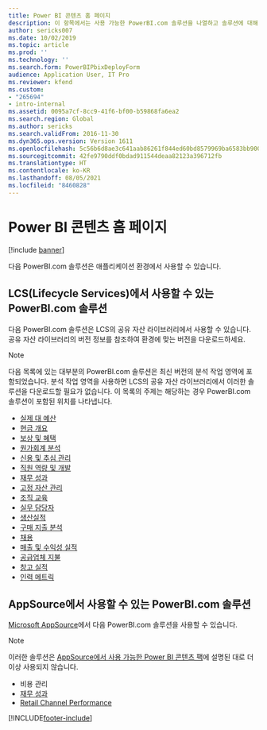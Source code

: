 ```yaml
---
title: Power BI 콘텐츠 홈 페이지
description: 이 항목에서는 사용 가능한 PowerBI.com 솔루션을 나열하고 솔루션에 대해 자세히 알아볼 수 있는 리소스를 알려줍니다.
author: sericks007
ms.date: 10/02/2019
ms.topic: article
ms.prod: ''
ms.technology: ''
ms.search.form: PowerBIPbixDeployForm
audience: Application User, IT Pro
ms.reviewer: kfend
ms.custom:
- "265694"
- intro-internal
ms.assetid: 0095a7cf-8cc9-41f6-bf00-b59868fa6ea2
ms.search.region: Global
ms.author: sericks
ms.search.validFrom: 2016-11-30
ms.dyn365.ops.version: Version 1611
ms.openlocfilehash: 5c56b6d8ae3c641aab86261f844ed60bd8579969ba6583bb90098436d84b2859
ms.sourcegitcommit: 42fe9790ddf0bdad911544deaa82123a396712fb
ms.translationtype: HT
ms.contentlocale: ko-KR
ms.lasthandoff: 08/05/2021
ms.locfileid: "8460828"
---
```

# <a name="power-bi-content-home-page"></a>Power BI 콘텐츠 홈 페이지

[!include [banner](../includes/banner.md)]

다음 PowerBI.com 솔루션은 애플리케이션 환경에서 사용할 수 있습니다.

## <a name="powerbicom-solutions-available-from-lifecycle-services-lcs"></a>LCS(Lifecycle Services)에서 사용할 수 있는 PowerBI.com 솔루션

다음 PowerBI.com 솔루션은 LCS의 공유 자산 라이브러리에서 사용할 수 있습니다. 공유 자산 라이브러리의 버전 정보를 참조하여 환경에 맞는 버전을 다운로드하세요.

> [!NOTE]
> 다음 목록에 있는 대부분의 PowerBI.com 솔루션은 최신 버전의 분석 작업 영역에 포함되었습니다. 분석 작업 영역을 사용하면 LCS의 공유 자산 라이브러리에서 이러한 솔루션을 다운로드할 필요가 없습니다. 이 목록의 주제는 해당하는 경우 PowerBI.com 솔루션이 포함된 위치를 나타냅니다.

- [실제 대 예산](ledger-budgets-power-bi.md)
- [현금 개요](../../../finance/cash-bank-management/Cash-Overview-Power-BI-content.md)
- [보상 및 혜택](compensation-and-benefits-analysis-power-bi-content-pack.md)
- [원가회계 분석](cost-accounting-analysis-content-pack.md)
- [신용 및 추심 관리](../../../finance/accounts-receivable/credit-collections-power-bi.md)
- [직원 역량 및 개발](employee-competencies-and-development-analysis-power-bi-content-pack.md)
- [재무 성과](financial-performance-power-bi-content-pack.md)
- [고정 자산 관리](../../../finance/fixed-assets/Fixed-asset-management-workspace.md)
- [조직 교육](organizational-training-analysis-power-bi-content-pack.md)
- [실무 담당자](practice-manager-power-bi.md)
- [생산실적](production-performance-power-bi.md)
- [구매 지출 분석](purchase-content-pack-for-power-bi.md)
- [채용](recruiting-analysis-power-bi-content-pack.md)
- [매출 및 수익성 실적](sales-profitability-performance-content-pack.md)
- [공급업체 지불](../../../finance/accounts-payable/Vendor-payments-workspace.md)
- [창고 실적](warehouse-power-bi-content.md)
- [인력 메트릭](workforce-analysis-power-bi-content-pack.md)

## <a name="powerbicom-solutions-available-from-appsource"></a>AppSource에서 사용할 수 있는 PowerBI.com 솔루션

[Microsoft AppSource](https://appsource.microsoft.com)에서 다음 PowerBI.com 솔루션을 사용할 수 있습니다.

> [!NOTE]
> 이러한 솔루션은 [AppSource에서 사용 가능한 Power BI 콘텐츠 팩](../migration-upgrade/deprecated-features.md#power-bi-content-packs-available-on-appsource)에 설명된 대로 더 이상 사용되지 않습니다.

- 비용 관리
- [재무 성과](financial-performance-power-bi-content-pack.md)
- [Retail Channel Performance](retail-channel-performance-dashboard-power-bi-data.md)


[!INCLUDE[footer-include](../../../includes/footer-banner.md)]